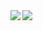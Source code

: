 <!--
**tw1101001/tw1101001** is a ✨ _special_ ✨ repository because its `README.md` (this file) appears on your GitHub profile.

Here are some ideas to get you started:

- 🔭 I’m currently working on ...
- 🌱 I’m currently learning ...
- 👯 I’m looking to collaborate on ...
- 🤔 I’m looking for help with ...
- 💬 Ask me about ...
- 📫 How to reach me: ...
- 😄 Pronouns: ...
- ⚡ Fun fact: ...
-->

<a href="https://github.com/tw1101001/github-readme-stats">
  <img align="left" src="https://github-readme-stats.vercel.app/api?username=tw1101001&include_all_commits=true&count_private=true&theme=dark&show_icons=ture&icon_color=ffa200" />
</a>
<a href="https://github.com/tw1101001/github-readme-stats">
  <img align="left" src="https://github-readme-stats.vercel.app/api/top-langs/?username=tw1101001&hide" />
</a>
